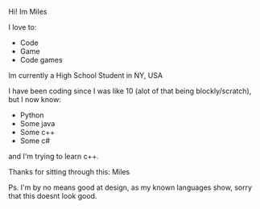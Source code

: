 Hi! Im Miles

I love to:
  - Code
  - Game
  - Code games

Im currently a High School Student in NY, USA

I have been coding since I was like 10 (alot of that being blockly/scratch), but I now know:
  - Python
  - Some java
  - Some c++
  - Some c#

and I'm trying to learn c++.

Thanks for sitting through this: Miles

Ps. I'm by no means good at design, as my known languages show, sorry that this doesnt look good.
<!---
TheMagnificentMiles/TheMagnificentMiles is a ✨ special ✨ repository because its `README.md` (this file) appears on your GitHub profile.
You can click the Preview link to take a look at your changes.
--->
